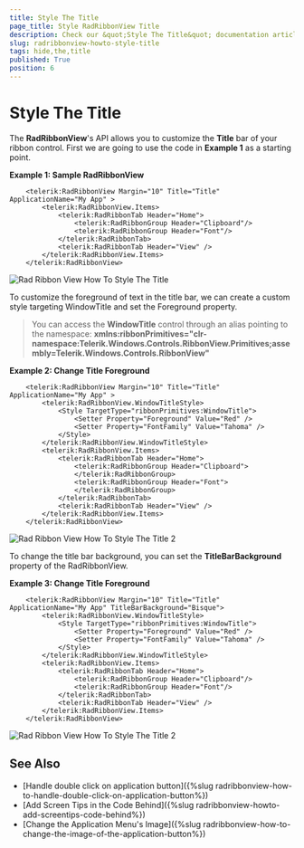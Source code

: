 ```yaml
---
title: Style The Title
page_title: Style RadRibbonView Title
description: Check our &quot;Style The Title&quot; documentation article for the RadRibbonView {{ site.framework_name }} control.
slug: radribbonview-howto-style-title
tags: hide,the,title
published: True
position: 6
---
```


# Style The Title

The __RadRibbonView__'s API allows you to customize the __Title__ bar of your ribbon control. First we are going to use the code in __Example 1__ as a starting point.

__Example 1: Sample RadRibbonView__

```XAML
	<telerik:RadRibbonView Margin="10" Title="Title" ApplicationName="My App" >
		<telerik:RadRibbonView.Items>
			<telerik:RadRibbonTab Header="Home">
				<telerik:RadRibbonGroup Header="Clipboard"/>
				<telerik:RadRibbonGroup Header="Font"/>
			</telerik:RadRibbonTab>
			<telerik:RadRibbonTab Header="View" />
		</telerik:RadRibbonView.Items>
	</telerik:RadRibbonView>
```

![Rad Ribbon View How To Style The Title](images/RadRibbonView_HowTo_StyleTheTitle.png)

To customize the foreground of text in the title bar, we can create a custom style targeting WindowTitle and set the Foreground property. 

>You can access the __WindowTitle__ control through an alias pointing to the namespace: __xmlns:ribbonPrimitives="clr-namespace:Telerik.Windows.Controls.RibbonView.Primitives;assembly=Telerik.Windows.Controls.RibbonView"__

__Example 2: Change Title Foreground__
```XAML
	<telerik:RadRibbonView Margin="10" Title="Title" ApplicationName="My App" >
		<telerik:RadRibbonView.WindowTitleStyle>
			<Style TargetType="ribbonPrimitives:WindowTitle">
				<Setter Property="Foreground" Value="Red" />
				<Setter Property="FontFamily" Value="Tahoma" />
			</Style>
		</telerik:RadRibbonView.WindowTitleStyle>
		<telerik:RadRibbonView.Items>
			<telerik:RadRibbonTab Header="Home">
				<telerik:RadRibbonGroup Header="Clipboard">
				</telerik:RadRibbonGroup>
				<telerik:RadRibbonGroup Header="Font">
				</telerik:RadRibbonGroup>
			</telerik:RadRibbonTab>
			<telerik:RadRibbonTab Header="View" />
		</telerik:RadRibbonView.Items>
	</telerik:RadRibbonView>
```

![Rad Ribbon View How To Style The Title 2](images/RadRibbonView_HowTo_StyleTheTitle_2.png)

To change the title bar background, you can set the __TitleBarBackground__ property of the RadRibbonView.

__Example 3: Change Title Foreground__
```XAML
	<telerik:RadRibbonView Margin="10" Title="Title" ApplicationName="My App" TitleBarBackground="Bisque">
		<telerik:RadRibbonView.WindowTitleStyle>
			<Style TargetType="ribbonPrimitives:WindowTitle">
				<Setter Property="Foreground" Value="Red" />
				<Setter Property="FontFamily" Value="Tahoma" />
			</Style>
		</telerik:RadRibbonView.WindowTitleStyle>
		<telerik:RadRibbonView.Items>
			<telerik:RadRibbonTab Header="Home">
				<telerik:RadRibbonGroup Header="Clipboard"/>
				<telerik:RadRibbonGroup Header="Font"/>
			</telerik:RadRibbonTab>
			<telerik:RadRibbonTab Header="View" />
		</telerik:RadRibbonView.Items>
	</telerik:RadRibbonView>
```

![Rad Ribbon View How To Style The Title 2](images/RadRibbonView_HowTo_StyleTheTitle_3.png)

## See Also
 * [Handle double click on application button]({%slug radribbonview-how-to-handle-double-click-on-application-button%})
 * [Add Screen Tips in the Code Behind]({%slug radribbonview-howto-add-screentips-code-behind%})
 * [Change the Application Menu's Image]({%slug radribbonview-how-to-change-the-image-of-the-application-button%})